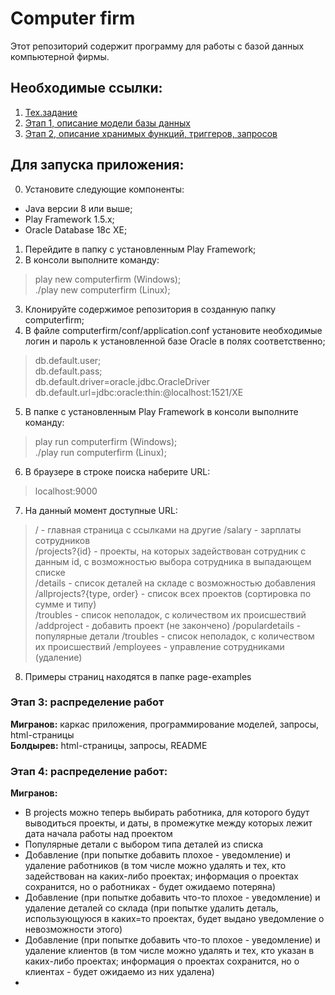 # Computer firm
Этот репозиторий содержит программу для работы с базой данных компьютерной фирмы.
## Необходимые ссылки:
1. [Тех.задание](https://docs.google.com/document/d/1JG3gvsnaaMV6IHLN1vlIc-pOF0KQGwu5ElBx9AYlxEk/edit#heading=h.hrdrj6drhwfu)
2. [Этап 1, описание модели базы данных](https://docs.google.com/document/d/1BUxNiFNGl13Af2aUMZCWfH4oPwwLe8DiQMGPu0X5TXg/edit)
3. [Этап 2, описание хранимых функций, триггеров, запросов](https://docs.google.com/document/d/15lbmJ290gfnNCbu7r1mXm0CwARJfAiW5LDTZ4gc5d6Y/edit)

## Для запуска приложения:
0. Установите следующие компоненты:
  - Java версии 8 или выше;
  - Play Framework 1.5.x;
  - Oracle Database 18c XE;
1. Перейдите в папку с установленным Play Framework;
2. В консоли выполните команду:
> play new computerfirm (Windows);\
> ./play new computerfirm (Linux);
3. Клонируйте содержимое репозитория в созданную папку computerfirm;
4. В файле computerfirm/conf/application.conf установите необходимые логин и пароль к установленной базе Oracle
в полях соответственно;
> db.default.user;\
> db.default.pass;\
> db.default.driver=oracle.jdbc.OracleDriver\
> db.default.url=jdbc:oracle:thin:@localhost:1521/XE
5. В папке с установленным Play Framework в консоли выполните команду:
> play run computerfirm (Windows);\
> ./play run computerfirm (Linux);
6. В браузере в строке поиска наберите URL:
> localhost:9000
7. На данный момент доступные URL:
> / - главная страница с ссылками на другие
> /salary - зарплаты сотрудников\
> /projects?{id} - проекты, на которых задействован сотрудник с данным id, с возможностью выбора сотрудника в выпадающем списке\
> /details - список деталей на складе с возможностью добавления\
> /allprojects?{type, order} - список всех проектов (сортировка по сумме и типу)\
> /troubles - список неполадок, c количеством их происшествий
> /addproject - добавить проект (не закончено)
> /populardetails - популярные детали
> /troubles - список неполадок, c количеством их происшествий
> /employees - управление сотрудниками (удаление)
8. Примеры страниц находятся в папке page-examples
### Этап 3: распределение работ
__Мигранов:__ каркас приложения, программирование моделей, запросы, html-страницы\
__Болдырев:__ html-страницы, запросы, README


### Этап 4: распределение работ:
__Мигранов:__
* В projects можно теперь выбирать работника, для которого будут выводиться проекты, и даты, в промежутке между которых лежит дата начала работы над проектом
* Популярные детали с выбором типа деталей из списка
* Добавление (при попытке добавить плохое - уведомление) и удаление работников (в том числе можно удалять и тех, кто задействован на каких-либо проектах; информация о проектах сохранится, но о работниках - будет ожидаемо потеряна)
* Добавление (при попытке добавить что-то плохое - уведомление) и удаление деталей со склада (при попытке удалить деталь, использующуюся в каких=то проектах, будет выдано уведомление о невозможности этого)
* Добавление (при попытке добавить что-то плохое - уведомление) и удаление клиентов (в том числе можно удалять и тех, кто указан в каких-либо проектах; информация о проектах сохранится, но о клиентах - будет ожидаемо из них удалена)
*